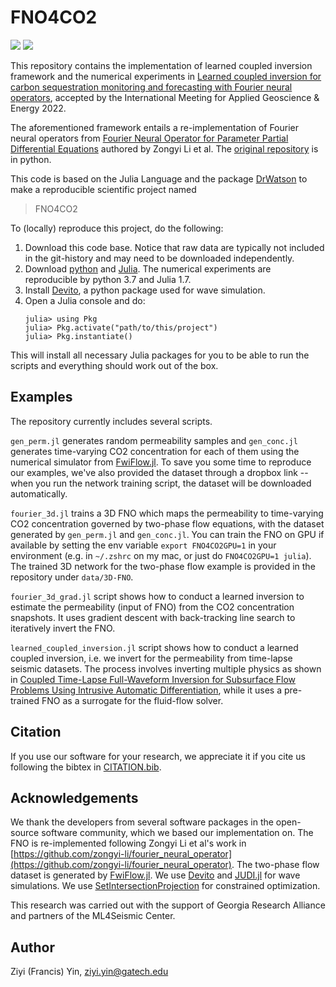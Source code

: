 # FNO4CO2

[![][license-img]][license-status] [![][zenodo-img]][zenodo-status]

This repository contains the implementation of learned coupled inversion framework and the numerical experiments in [Learned coupled inversion for carbon sequestration monitoring and forecasting with Fourier neural operators](https://arxiv.org/abs/2203.14396), accepted by the International Meeting for Applied Geoscience & Energy 2022.

The aforementioned framework entails a re-implementation of Fourier neural operators from [Fourier Neural Operator for Parameter Partial Differential Equations](https://arxiv.org/abs/2010.08895) authored by Zongyi Li et al. The [original repository](https://github.com/zongyi-li/fourier_neural_operator) is in python.

This code is based on the Julia Language and the package [DrWatson](https://juliadynamics.github.io/DrWatson.jl/stable/) to make a reproducible scientific project named
> FNO4CO2

To (locally) reproduce this project, do the following:

1. Download this code base. Notice that raw data are typically not included in the
   git-history and may need to be downloaded independently.
2. Download [python](https://www.python.org/) and [Julia](https://julialang.org/). The numerical experiments are reproducible by python 3.7 and Julia 1.7.
3. Install [Devito](https://www.devitoproject.org/), a python package used for wave simulation.
4. Open a Julia console and do:
   ```
   julia> using Pkg
   julia> Pkg.activate("path/to/this/project")
   julia> Pkg.instantiate()
   ```

This will install all necessary Julia packages for you to be able to run the scripts and
everything should work out of the box.

## Examples

The repository currently includes several scripts.

`gen_perm.jl` generates random permeability samples and `gen_conc.jl` generates time-varying CO2 concentration for each of them using the numerical simulator from [FwiFlow.jl](https://github.com/lidongzh/FwiFlow.jl). To save you some time to reproduce our examples, we've also provided the dataset through a dropbox link -- when you run the network training script, the dataset will be downloaded automatically.

`fourier_3d.jl` trains a 3D FNO which maps the permeability to time-varying CO2 concentration governed by two-phase flow equations, with the dataset generated by `gen_perm.jl` and `gen_conc.jl`. You can train the FNO on GPU if available by setting the env variable ``export FNO4CO2GPU=1`` in your environment (e.g. in `~/.zshrc` on my mac, or just do `FNO4CO2GPU=1 julia`). The trained 3D network for the two-phase flow example is provided in the repository under `data/3D-FNO`.

`fourier_3d_grad.jl` script shows how to conduct a learned inversion to estimate the permeability (input of FNO) from the CO2 concentration snapshots. It uses gradient descent with back-tracking line search to iteratively invert the FNO.

`learned_coupled_inversion.jl` script shows how to conduct a learned coupled inversion, i.e. we invert for the permeability from time-lapse seismic datasets. The process involves inverting multiple physics as shown in [Coupled Time-Lapse Full-Waveform Inversion for Subsurface Flow Problems Using Intrusive Automatic Differentiation](https://agupubs.onlinelibrary.wiley.com/doi/abs/10.1029/2019WR027032), while it uses a pre-trained FNO as a surrogate for the fluid-flow solver.

## Citation

If you use our software for your research, we appreciate it if you cite us following the bibtex in [CITATION.bib](CITATION.bib).

## Acknowledgements

We thank the developers from several software packages in the open-source software community, which we based our implementation on. The FNO is re-implemented following Zongyi Li et al's work in [https://github.com/zongyi-li/fourier_neural_operator](https://github.com/zongyi-li/fourier_neural_operator). The two-phase flow dataset is generated by [FwiFlow.jl](https://github.com/lidongzh/FwiFlow.jl). We use [Devito](https://www.devitoproject.org/) and [JUDI.jl](https://github.com/slimgroup/JUDI.jl) for wave simulations. We use [SetIntersectionProjection](https://github.com/slimgroup/SetIntersectionProjection.jl) for constrained optimization.

This research was carried out with the support of Georgia Research Alliance and partners of the ML4Seismic Center.

## Author

Ziyi (Francis) Yin, [ziyi.yin@gatech.edu](mailto:ziyi.yin@gatech.edu)

[license-status]:LICENSE
[zenodo-status]:https://doi.org/10.5281/zenodo.6799258
[license-img]:http://img.shields.io/badge/license-MIT-brightgreen.svg?style=flat?style=plastic
[zenodo-img]:https://zenodo.org/badge/DOI/10.5281/zenodo.3878711.svg?style=plastic